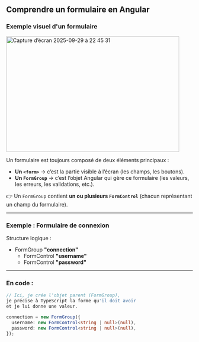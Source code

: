 ## Comprendre un formulaire en Angular

### Exemple visuel d'un formulaire 

<img width="467" height="312" alt="Capture d’écran 2025-09-29 à 22 45 31" src="https://github.com/user-attachments/assets/cc96f02d-b567-43ec-b601-4b53666d076e" />


Un formulaire est toujours composé de deux éléments principaux :  

- **Un `<form>`** → c’est la partie visible à l’écran (les champs, les boutons).  
- **Un `FormGroup`** → c’est l’objet Angular qui gère ce formulaire (les valeurs, les erreurs, les validations, etc.).  

👉 Un `FormGroup` contient **un ou plusieurs `FormControl`** (chacun représentant un champ du formulaire).  

---

### Exemple : Formulaire de connexion

Structure logique :  

- FormGroup **"connection"**  
  - FormControl **"username"**  
  - FormControl **"password"**  

---

### En code :

```ts
// Ici, je crée l'objet parent (FormGroup),
je précise à TypeScript la forme qu'il doit avoir 
et je lui donne une valeur.

connection = new FormGroup({
  username: new FormControl<string | null>(null),
  password: new FormControl<string | null>(null),
});
```


